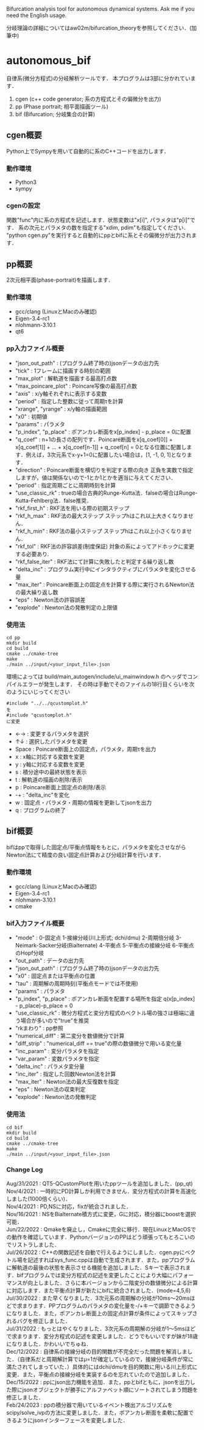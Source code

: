<!-- English md is in preparation. -->
Bifurcation analysis tool for autonomous dynamical systems.
Ask me if you need the English usage.

分岐理論の詳細についてはaw02m/bifurcation_theoryを参照してください．(加筆中)

# autonomous_bif
自律系(微分方程式)の分岐解析ツールです．
本プログラムは3部に分かれています．

1. cgen (c++ code generator; 系の方程式とその偏微分を出力)
2. pp (Phase portrait; 相平面描画ツール)
3. bif (Bifurcation; 分岐集合の計算)

## cgen概要
Python上でSympyを用いて自動的に系のC++コードを出力します．

### 動作環境
* Python3
* sympy

### cgenの設定
関数"func"内に系の方程式を記述します．状態変数は"x[i]", パラメタは"p[i]"です．
系の次元とパラメタの数を指定する"xdim, pdim"も指定してください．  
"python cgen.py"を実行すると自動的にppとbifに系とその偏微分が出力されます．

## pp概要
2次元相平面(phase-portrait)を描画します．

### 動作環境
* gcc/clang (LinuxとMacのみ確認)
* Eigen-3.4-rc1
* nlohmann-3.10.1
* qt6

### pp入力ファイル概要
* "json_out_path" : (プログラム終了時の)jsonデータの出力先
* "tick" : 1フレームに描画する時刻の範囲
* "max_plot" : 解軌道を描画する最高打点数
* "max_poincare_plot" : Poincare写像の最高打点数
* "axis" : x/y軸それぞれに表示する変数
* "period" : 指定した整数に従って周期τを計算
* "xrange", "yrange" : x/y軸の描画範囲
* "x0" : 初期値
* "params" : パラメタ
* "p_index", "p_place" : ポアンカレ断面をx[p_index] - p_place = 0に配置
* "q_coef" : n+1の長さの配列です．Poincaré断面をx[q_coef[0]] + x[q_coef[1]] + ... + x[q_coef[n-1]] + q_coef[n] = 0となる位置に配置します．例えば，3次元系でx-y+1=0に配置したい場合は，[1, -1, 0, 1]となります．
* "direction" : Poincare断面を横切りを判定する際の向き 正負を実数で指定しますが，値は関係ないので-1とか1とかを適当に与えてください．
* "period" : 指定周期ごとに周期時刻を計算
* "use_classic_rk" : trueの場合古典的Runge-Kutta法．falseの場合はRunge-Kutta-Fehlberg法．false推奨．
* "rkf_first_h" : RKF法を用いる際の初期ステップ
* "rkf_h_max" : RKF法の最大ステップ ステップhはこれ以上大きくなりません．
* "rkf_h_min" : RKF法の最小ステップ ステップhはこれ以上小さくなりません．
* "rkf_tol" : RKF法の許容誤差(制度保証) 対象の系によってアドホックに変更する必要あり.
* "rkf_false_iter" : RKF法にて計算に失敗したと判定する繰り返し数
* "delta_inc" : プログラム実行中にインタラクティブにパラメタを変化させる量
* "max_iter" : Poincare断面上の固定点を計算する際に実行されるNewton法の最大繰り返し数
* "eps" : Newton法の許容誤差
* "explode" : Newton法の発散判定の上限値

### 使用法
```
cd pp
mkdir build
cd build
cmake ../cmake-tree
make
./main ../input/<your_input_file>.json
```
環境によっては build/main_autogen/include/ui_mainwindow.h のヘッダでコンパイルエラーが発生します．
その時は手動でそのファイルの18行目くらいを次のようにいじってください
```
#include "../../qcustomplot.h"
を
#include "qcustomplot.h"
に変更
```

* ←→ : 変更するパラメタを選択
* ↑↓ : 選択したパラメタを変更
* Space : Poincare断面上の固定点，パラメタ，周期τを出力
* x : x軸に対応する変数を変更
* y : y軸に対応する変数を変更
* s : 積分途中の最終状態を表示
* t : 解軌道の描画の削除/表示
* p : Poincare断面上固定点の削除/表示
* -+ : "delta_inc"を変化
* w : 固定点・パラメタ・周期の情報を更新してjsonを出力
* q : プログラムの終了

## bif概要
bifはppで取得した固定点/平衡点情報をもとに，パラメタを変化させながらNewton法にて精度の良い固定点計算および分岐計算を行います．

### 動作環境
* gcc/clang (LinuxとMacのみ確認)
* Eigen-3.4-rc1
* nlohmann-3.10.1
* cmake

### bif入力ファイル概要
* "mode" : 0-固定点 1-接線分岐(川上形式; dchi/dmu) 2-周期倍分岐 3-Neimark-Sacker分岐(Bialternate) 4-平衡点 5-平衡点の接線分岐 6-平衡点のHopf分岐
* "out_path" : データの出力先
* "json_out_path" : (プログラム終了時の)jsonデータの出力先
* "x0" : 固定点または平衡点の位置
* "tau" : 周期解の周期時刻(平衡点モードでは不使用)
* "params" : パラメタ
* "p_index", "p_place" : ポアンカレ断面を配置する場所を指定 q(x[p_index] - p_place)-p_place = 0
* "use_classic_rk" : 微分方程式と変分方程式のベクトル場の強さは極端に違う場合が多いので"true"を推奨
* "rkまわり" : pp参照
* "numerical_diff" : 第二変分を数値微分で計算
* "diff_strip" : "numerical_diff == true"の際の数値微分で用いる変化量
* "inc_param" : 変分パラメタを指定
* "var_param" : 変数パラメタを指定
* "delta_inc" : パラメタ変分量
* "inc_iter" : 指定した回数Newton法を計算
* "max_iter" : Newton法の最大反復数を指定
* "eps" : Newton法の収束判定
* "explode" : Newton法の発散判定

### 使用法
```
cd bif
mkdir build
cd build
cmake ../cmake-tree
make
./main ../input/<your_input_file>.json
```

### Change Log
Aug/31/2021 : QT5-QCustomPlotを用いたppツールを追加しました．(pp_qt)  
Nov/4/2021 : 一時的にPD計算しか利用できません．変分方程式の計算を高速化しました(1000倍くらい)．  
Nov/4/2021 : PD,NSに対応，fixが統合されました．  
Nov/16/2021 : NSをBialternate積方式に変更，Gに対応，積分器にboostを選択可能．  
Jun/22/2022 : Qmakeを廃止し，Cmakeに完全に移行．現在LinuxとMacOSでの動作を確認しています．PythonバージョンのPPはどう頑張ってもとろこいのでリストラしました．  
Jul/26/2022 : C++の関数記述を自動で行えるようにしました．cgen.pyにベクトル場を記述すればsys_func.cppは自動で生成されます．また，ppプログラムに解軌道の最後の状態を表示させる機能を追加しました．Sキーで表示されます．bifプログラムでは変分方程式の記述を変更したことにより大幅にパフォーマンスが向上しました．さらに本バージョンから二階変分の数値微分による計算に対応します．また平衡点計算が新たにbifに統合されました．(mode=4,5,6)  
Jul/30/2022 : また早くなりました．3次元系の周期解の分岐が10ms〜20msほどで求まります．PPプログラムのパラメタの変化量を-/+キーで調節できるようになりました．また，ポアンカレ断面上の固定点計算が条件によってスキップされるバグを修正しました．  
Jul/31/2022 : もっとはやくなりました．3次元系の周期解の分岐が1〜5msほどで求まります．変分方程式の記述を変更しました．どうでもいいですが妹が18歳になりました．かわいいでちゅね．  
Dec/12/2022 : 自律系の接線分岐の目的関数が不完全だった問題を解消しました．（自律系だと周期解計算ではμ=1が確定しているので，接線分岐条件が常に満たされてしまっていた．）具体的にはdchi/dmuを目的関数に用いる川上形式に変更．また，平衡点の接線分岐を実装するのを忘れていたので追加しました．  
Dec/15/2022 : ppにjson出力機能を追加．また，ppとbifともに，jsonを出力した際にjsonオブジェクトが勝手にアルファベット順にソートされてしまう問題を修正しました．  
Feb/24/2023 : ppの積分器で用いているイベント検出アルゴリズムをscipy/solve_ivpの方法に変更しました．また，ポアンカレ断面を柔軟に配置できるようにjsonインターフェースを変更しました．
